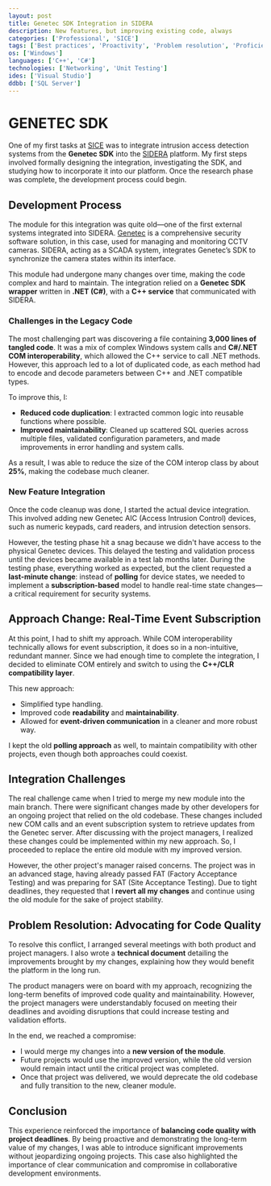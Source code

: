 ```yaml
---
layout: post
title: Genetec SDK Integration in SIDERA
description: New features, but improving existing code, always
categories: ['Professional', 'SICE']
tags: ['Best practices', 'Proactivity', 'Problem resolution', 'Proficiency']
os: ['Windows']
languages: ['C++', 'C#']
technologies: ['Networking', 'Unit Testing']
ides: ['Visual Studio']
ddbb: ['SQL Server']
---
```


# GENETEC SDK
One of my first tasks at [SICE](/career/experience/) was to integrate intrusion access detection systems from the **Genetec SDK** into the [SIDERA](/projects/sidera) platform. My first steps involved formally designing the integration, investigating the SDK, and studying how to incorporate it into our platform. Once the research phase was complete, the development process could begin.

## Development Process
The module for this integration was quite old—one of the first external systems integrated into SIDERA. [Genetec](https://www.genetec.com/) is a comprehensive security software solution, in this case, used for managing and monitoring CCTV cameras. SIDERA, acting as a SCADA system, integrates Genetec’s SDK to synchronize the camera states within its interface.

This module had undergone many changes over time, making the code complex and hard to maintain. The integration relied on a **Genetec SDK wrapper** written in **.NET (C#)**, with a **C++ service** that communicated with SIDERA.

### Challenges in the Legacy Code
The most challenging part was discovering a file containing **3,000 lines of tangled code**. It was a mix of complex Windows system calls and **C#/.NET COM interoperability**, which allowed the C++ service to call .NET methods. However, this approach led to a lot of duplicated code, as each method had to encode and decode parameters between C++ and .NET compatible types.

To improve this, I:
- **Reduced code duplication**: I extracted common logic into reusable functions where possible.
- **Improved maintainability**: Cleaned up scattered SQL queries across multiple files, validated configuration parameters, and made improvements in error handling and system calls.

As a result, I was able to reduce the size of the COM interop class by about **25%**, making the codebase much cleaner.

### New Feature Integration
Once the code cleanup was done, I started the actual device integration. This involved adding new Genetec AIC (Access Intrusion Control) devices, such as numeric keypads, card readers, and intrusion detection sensors.

However, the testing phase hit a snag because we didn't have access to the physical Genetec devices. This delayed the testing and validation process until the devices became available in a test lab months later. During the testing phase, everything worked as expected, but the client requested a **last-minute change**: instead of **polling** for device states, we needed to implement a **subscription-based** model to handle real-time state changes—a critical requirement for security systems.

## Approach Change: Real-Time Event Subscription
At this point, I had to shift my approach. While COM interoperability technically allows for event subscription, it does so in a non-intuitive, redundant manner. Since we had enough time to complete the integration, I decided to eliminate COM entirely and switch to using the **C++/CLR compatibility layer**.

This new approach:
- Simplified type handling.
- Improved code **readability** and **maintainability**.
- Allowed for **event-driven communication** in a cleaner and more robust way.

I kept the old **polling approach** as well, to maintain compatibility with other projects, even though both approaches could coexist.

## Integration Challenges
The real challenge came when I tried to merge my new module into the main branch. There were significant changes made by other developers for an ongoing project that relied on the old codebase. These changes included new COM calls and an event subscription system to retrieve updates from the Genetec server. After discussing with the project managers, I realized these changes could be implemented within my new approach. So, I proceeded to replace the entire old module with my improved version.

However, the other project's manager raised concerns. The project was in an advanced stage, having already passed FAT (Factory Acceptance Testing) and was preparing for SAT (Site Acceptance Testing). Due to tight deadlines, they requested that I **revert all my changes** and continue using the old module for the sake of project stability.

## Problem Resolution: Advocating for Code Quality
To resolve this conflict, I arranged several meetings with both product and project managers. I also wrote a **technical document** detailing the improvements brought by my changes, explaining how they would benefit the platform in the long run.

The product managers were on board with my approach, recognizing the long-term benefits of improved code quality and maintainability. However, the project managers were understandably focused on meeting their deadlines and avoiding disruptions that could increase testing and validation efforts.

In the end, we reached a compromise:
- I would merge my changes into a **new version of the module**.
- Future projects would use the improved version, while the old version would remain intact until the critical project was completed.
- Once that project was delivered, we would deprecate the old codebase and fully transition to the new, cleaner module.

## Conclusion
This experience reinforced the importance of **balancing code quality with project deadlines**. By being proactive and demonstrating the long-term value of my changes, I was able to introduce significant improvements without jeopardizing ongoing projects. This case also highlighted the importance of clear communication and compromise in collaborative development environments.

